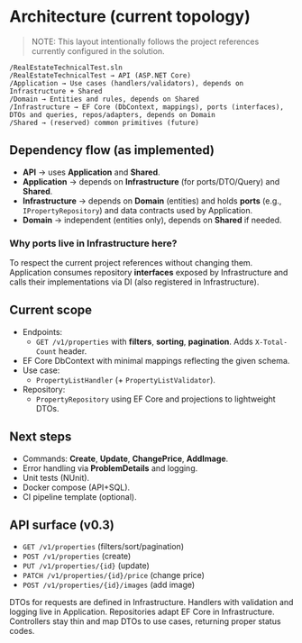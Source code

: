 ﻿# Architecture (current topology)

> NOTE: This layout intentionally follows the project references currently configured in the solution.

	/RealEstateTechnicalTest.sln
	/RealEstateTechnicalTest → API (ASP.NET Core)
	/Application → Use cases (handlers/validators), depends on Infrastructure + Shared
	/Domain → Entities and rules, depends on Shared
	/Infrastructure → EF Core (DbContext, mappings), ports (interfaces), DTOs and queries, repos/adapters, depends on Domain
	/Shared → (reserved) common primitives (future)

## Dependency flow (as implemented)
- **API** → uses **Application** and **Shared**.
- **Application** → depends on **Infrastructure** (for ports/DTO/Query) and **Shared**.
- **Infrastructure** → depends on **Domain** (entities) and holds **ports** (e.g., `IPropertyRepository`) and data contracts used by Application.
- **Domain** → independent (entities only), depends on **Shared** if needed.

### Why ports live in Infrastructure here?
To respect the current project references without changing them. Application consumes repository **interfaces** exposed by Infrastructure and calls their implementations via DI (also registered in Infrastructure).

## Current scope
- Endpoints:
  - `GET /v1/properties` with **filters**, **sorting**, **pagination**. Adds `X-Total-Count` header.
- EF Core DbContext with minimal mappings reflecting the given schema.
- Use case:
  - `PropertyListHandler` (+ `PropertyListValidator`).
- Repository:
  - `PropertyRepository` using EF Core and projections to lightweight DTOs.

## Next steps
- Commands: **Create**, **Update**, **ChangePrice**, **AddImage**.
- Error handling via **ProblemDetails** and logging.
- Unit tests (NUnit).
- Docker compose (API+SQL).
- CI pipeline template (optional).

## API surface (v0.3)
- `GET /v1/properties` (filters/sort/pagination)
- `POST /v1/properties` (create)
- `PUT /v1/properties/{id}` (update)
- `PATCH /v1/properties/{id}/price` (change price)
- `POST /v1/properties/{id}/images` (add image)

DTOs for requests are defined in Infrastructure. Handlers with validation and logging live in Application. Repositories adapt EF Core in Infrastructure. Controllers stay thin and map DTOs to use cases, returning proper status codes.
